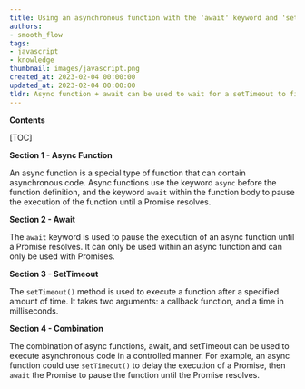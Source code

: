 ```yaml
---
title: Using an asynchronous function with the 'await' keyword and 'settimeout' to delay its execution
authors:
- smooth_flow
tags:
- javascript
- knowledge
thumbnail: images/javascript.png
created_at: 2023-02-04 00:00:00
updated_at: 2023-02-04 00:00:00
tldr: Async function + await can be used to wait for a setTimeout to finish before executing the next line of code.
---
```


**Contents**

[TOC]

**Section 1 - Async Function** 

An async function is a special type of function that can contain asynchronous code. Async functions use the keyword `async` before the function definition, and the keyword `await` within the function body to pause the execution of the function until a Promise resolves.

**Section 2 - Await**

The `await` keyword is used to pause the execution of an async function until a Promise resolves. It can only be used within an async function and can only be used with Promises.

**Section 3 - SetTimeout**

The `setTimeout()` method is used to execute a function after a specified amount of time. It takes two arguments: a callback function, and a time in milliseconds.

**Section 4 - Combination**

The combination of async functions, await, and setTimeout can be used to execute asynchronous code in a controlled manner. For example, an async function could use `setTimeout()` to delay the execution of a Promise, then `await` the Promise to pause the function until the Promise resolves.
